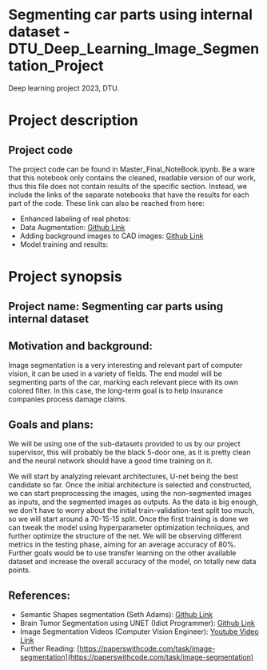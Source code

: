 # Segmenting car parts using internal dataset - DTU_Deep_Learning_Image_Segmentation_Project
Deep learning project 2023, DTU.

# Project description

## Project code
The project code can be found in Master_Final_NoteBook.ipynb. Be a ware that this notebook only contains the cleaned, readable version of our work, thus this file does not contain results of the specific section. Instead, we include the links of the separate notebooks that have the results for each part of the code. These link can also be reached from here:

 - Enhanced labeling of real photos:
 - Data Augmentation: [Github Link]([https://github.com/seth814/Semantic-Shapes](https://colab.research.google.com/drive/1fslwnPv_Lq_hmmiZrmQg6VYrtTGMAyCM#scrollTo=NN9GT7dz4iYG))
 - Adding background images to CAD images: [Github Link](https://colab.research.google.com/drive/1EDB2RnDnX4fKyJiQDGjDHAg4gL0Xmnlj?usp=sharing)
 - Model training and results:


# Project synopsis

## Project name: Segmenting car parts using internal dataset

## Motivation and background:
Image segmentation is a very interesting and relevant part of computer vision, it can be used in a variety of fields. The end model will be segmenting parts of the car, marking each relevant piece with its own colored filter. In this case, the long-term goal is to help insurance companies process damage claims.

## Goals and plans:
We will be using one of the sub-datasets provided to us by our project supervisor, this will probably be the black 5-door one, as it is pretty clean and the neural network should have a good time training on it.

We will start by analyzing relevant architectures, U-net being the best candidate so far. Once the initial architecture is selected and constructed, we can start preprocessing the images, using the non-segmented images as inputs, and the segmented images as outputs. As the data is big enough, we don't have to worry about the initial train-validation-test split too much, so we will start around a 70-15-15 split. Once the first training is done we can tweak the model using hyperparameter optimization techniques, and further optimize the structure of the net. We will be observing different metrics in the testing phase, aiming for an average accuracy of 80%. Further goals would be to use transfer learning on the other available dataset and increase the overall accuracy of the model, on totally new data points.

## References:
 - Semantic Shapes segmentation (Seth Adams): [Github Link](https://github.com/seth814/Semantic-Shapes)
 - Brain Tumor Segmentation using UNET (Idiot Programmer): [Github Link](https://github.com/nikhilroxtomar/Brain-Tumor-Segmentation-in-TensorFlow-2.0)
 - Image Segmentation Videos (Computer Vision Engineer): [Youtube Video Link](https://www.youtube.com/watch?v=aVKGjzAUHz0)
 - Further Reading: [https://paperswithcode.com/task/image-segmentation](https://paperswithcode.com/task/image-segmentation)
